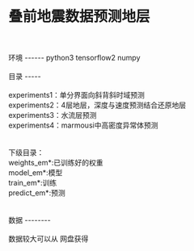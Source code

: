 叠前地震数据预测地层
======
<br>
<br>
环境
------
python3
tensorflow2
numpy
<br>
<br>
目录
-----
<br>
<br>
experiments1：单分界面向斜背斜时域预测<br>
experiments2：4层地层，深度与速度预测结合还原地层<br>
experiments3：水流层预测<br>
experiments4：marmousi中高密度异常体预测<br>
<br>
<br>
下级目录：<br>
weights_em*:已训练好的权重<br>
model_em*:模型<br>
train_em*:训练<br>
predict_em*:预测<br>
<br>
<br>
数据
--------
<br>
<br>
数据较大可以从   网盘获得
